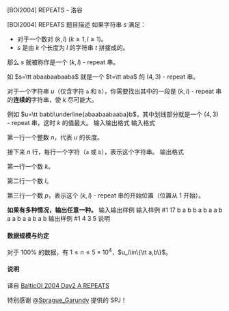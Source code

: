 



[BOI2004] REPEATS - 洛谷














[BOI2004] REPEATS
题目描述
如果字符串 $s$ 满足：

- 对于一个数对 $(k,l)~(k\ge 1,l\ge 1)$。
- $s$ 是由 $k$ 个长度为 $l$ 的字符串 $t$ 拼接成的。

那么 $s$ 就被称作是一个 $(k,l)\text{ - repeat}$ 串。

如 $s=\tt abaabaabaaba$ 就是一个 $t=\tt aba$ 的 $(4,3)\text{ - repeat}$ 串。

对于一个字符串 $u$（仅含字符 $\texttt a$ 和 $\texttt b$），你需要找出其中的一段是 $(k,l)\text{ - repeat}$ 串的**连续的**字符串，使 $k$ 尽可能大。

例如 $u=\tt babb\underline{abaabaabaaba}b$，其中划线部分就是一个 $(4,3)\text{ - repeat}$ 串，这时 $k$ 的值最大。
输入输出格式
输入格式

第一行一个整数 $n$，代表 $u$ 的长度。

接下来 $n$ 行，每行一个字符（$\texttt a$ 或 $\texttt b$），表示这个字符串。
输出格式

第一行一个数 $k$。

第二行一个数 $l$。

第三行一个数 $p$，表示这个 $(k,l)\text{ - repeat}$ 串的开始位置（位置从 $1$ 开始）。

**如果有多种情况，输出任意一种。**
输入输出样例
输入样例 #1
17
b
a
b
b
a
b
a
a
b
a
a
b
a
a
b
a
b 
输出样例 #1
4
3
5
说明
#### 数据规模与约定

对于 $100\%$ 的数据，有 $1\le n\le 5\times 10^{4}$，$u_i\in\{\tt a,b\}$。

#### 说明

译自 [BalticOI 2004 Day2 A REPEATS](https://boi.cses.fi/files/boi2004_day2.pdf)

特别感谢 @[Sprague_Garundy](https://www.luogu.com.cn/user/764746) 提供的 SPJ！






